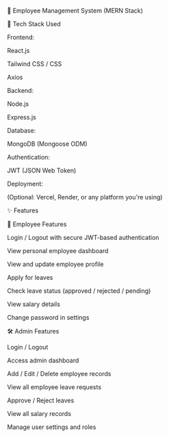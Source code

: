🚀 Employee Management System (MERN Stack)

🧰 Tech Stack Used

Frontend:

React.js

Tailwind CSS / CSS

Axios

Backend:

Node.js

Express.js

Database:

MongoDB (Mongoose ODM)

Authentication:

JWT (JSON Web Token)

Deployment:

(Optional: Vercel, Render, or any platform you're using)

✨ Features

👤 Employee Features

Login / Logout with secure JWT-based authentication

View personal employee dashboard

View and update employee profile

Apply for leaves

Check leave status (approved / rejected / pending)

View salary details

Change password in settings

🛠️ Admin Features

Login / Logout

Access admin dashboard

Add / Edit / Delete employee records

View all employee leave requests

Approve / Reject leaves

View all salary records

Manage user settings and roles

